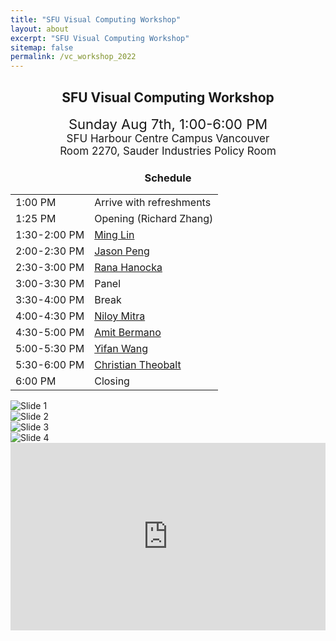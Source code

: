 ```yaml
---
title: "SFU Visual Computing Workshop"
layout: about
excerpt: "SFU Visual Computing Workshop"
sitemap: false
permalink: /vc_workshop_2022
---
```


<h2 id="workshop" style="text-align: center;">SFU Visual Computing Workshop</h2>

<p style="text-align: center;">
    <span style="font-size:22px;">Sunday Aug 7th, 1:00-6:00 PM</span>
    <br>
    <span style="font-size:17px;">SFU Harbour Centre Campus Vancouver</span>
    <br>
    <span style="font-size:17px;">Room 2270, Sauder Industries Policy Room</span>
</p>

<div class="table-users1 col-sm-12 col-md-6">
<h3 id="schedule" style="text-align: center;">Schedule</h3>
    
<table class="tg">
<tbody>
  <tr>
    <td class="tg-0lax">1:00 PM</td>
    <td class="tg-0lax">Arrive with refreshments</td>
  </tr>
  <tr>
    <td class="tg-0lax">1:25 PM</td>
    <td class="tg-0lax">Opening (Richard Zhang)</td>
  </tr>
  <tr>
    <td class="tg-0lax">1:30-2:00 PM</td>
      <td class="tg-0lax"><a href="http://www.cs.unc.edu/~lin/" target="_blank">Ming Lin</a></td>
  </tr>
  <tr>
    <td class="tg-0lax">2:00-2:30 PM</td>
      <td class="tg-0lax"><a href="https://xbpeng.github.io/" target="_blank">Jason Peng</a></td>
  </tr>
  <tr>
    <td class="tg-0lax">2:30-3:00 PM</td>
      <td class="tg-0lax"><a href="https://people.cs.uchicago.edu/~ranahanocka/" target="_blank">Rana Hanocka</a></td>
  </tr>
  <tr>
    <td class="tg-0lax">3:00-3:30 PM</td>
    <td class="tg-0lax">Panel</td>
  </tr>
  <tr>
    <td class="tg-0lax">3:30-4:00 PM</td>
    <td class="tg-0lax">Break </td>
  </tr>
  <tr>
    <td class="tg-0lax">4:00-4:30 PM</td>
      <td class="tg-0lax"><a href="http://www0.cs.ucl.ac.uk/staff/n.mitra/" target="_blank">Niloy Mitra</a></td>
  </tr>
  <tr>
    <td class="tg-0lax">4:30-5:00 PM</td>
      <td class="tg-0lax"><a href="https://www.cs.tau.ac.il/~amberman/" target="_blank">Amit Bermano</a></td>
  </tr>
  <tr>
    <td class="tg-0lax">5:00-5:30 PM</td>
      <td class="tg-0lax"><a href="https://yifita.netlify.app/" target="_blank">Yifan Wang</a></td>
  </tr>
  <tr>
    <td class="tg-0lax">5:30-6:00 PM</td>
      <td class="tg-0lax"><a href="https://people.mpi-inf.mpg.de/~theobalt/" target="_blank">Christian Theobalt</a></td>
  </tr>
  <tr>
    <td class="tg-0lax">6:00 PM</td>
    <td class="tg-0lax">Closing</td>
  </tr>
</tbody>
</table>
</div>

<div class="col-sm-12 col-md-6">
<div markdown="0" id="carousel" class="carousel slide" data-ride="carousel" data-interval="7000" data-pause="hover" >
    <!-- Items -->
    <div class="carousel-inner" markdown="0">
        <div class="item active">
            <img src="https://gruvi.cs.sfu.ca/_pages/SFU-preSIG-VC-Workshop_files/teaser1.png" alt="Slide 1">
        </div>
        <div class="item">
            <img src="https://gruvi.cs.sfu.ca/_pages/SFU-preSIG-VC-Workshop_files/teaser2.png" alt="Slide 2">
        </div>
        <div class="item">
            <img src="https://gruvi.cs.sfu.ca/_pages/SFU-preSIG-VC-Workshop_files/teaser3.png" alt="Slide 3">
        </div>
        <div class="item">
            <img src="https://gruvi.cs.sfu.ca/_pages/SFU-preSIG-VC-Workshop_files/teaser4.png" alt="Slide 4">
        </div>
    </div> 
  <iframe src="https://www.google.com/maps/embed?pb=!1m14!1m8!1m3!1d5205.117686490955!2d-123.111872!3d49.284756!3m2!1i1024!2i768!4f13.1!3m3!1m2!1s0x0%3A0x977fcd5c0dc6bd3b!2sHarbour%20Centre!5e0!3m2!1sen!2sus!4v1657150050882!5m2!1sen!2sus" width="100%" height="300" style="border:0;" allowfullscreen="" loading="lazy" referrerpolicy="no-referrer-when-downgrade"></iframe>
</div>
